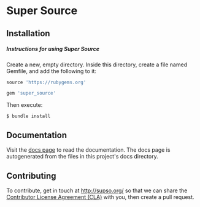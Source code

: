 # Super Source

## Installation

##### Instructions for using Super Source

Create a new, empty directory. Inside this directory, create a file named Gemfile, and add the following to it:

```ruby
source 'https://rubygems.org'

gem 'super_source'
```

Then execute:

    $ bundle install

## Documentation

Visit the [docs page](http://supso.org/docs/overview/welcome) to read the documentation. The docs page is autogenerated from the files in this project's docs directory.

## Contributing

To contribute, get in touch at http://supso.org/ so that we can share the [Contributor License Agreement (CLA)](https://en.wikipedia.org/wiki/Contributor_License_Agreement) with you, then create a pull request.
